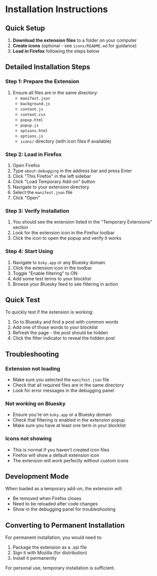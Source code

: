 # Installation Instructions

## Quick Setup

1. **Download the extension files** to a folder on your computer
2. **Create icons** (optional - see `icons/README.md` for guidance)
3. **Load in Firefox** following the steps below

## Detailed Installation Steps

### Step 1: Prepare the Extension

1. Ensure all files are in the same directory:
   - `manifest.json`
   - `background.js`
   - `content.js`
   - `content.css`
   - `popup.html`
   - `popup.js`
   - `options.html`
   - `options.js`
   - `icons/` directory (with icon files if available)

### Step 2: Load in Firefox

1. Open Firefox
2. Type `about:debugging` in the address bar and press Enter
3. Click "This Firefox" in the left sidebar
4. Click "Load Temporary Add-on" button
5. Navigate to your extension directory
6. Select the `manifest.json` file
7. Click "Open"

### Step 3: Verify Installation

1. You should see the extension listed in the "Temporary Extensions" section
2. Look for the extension icon in the Firefox toolbar
3. Click the icon to open the popup and verify it works

### Step 4: Start Using

1. Navigate to `bsky.app` or any Bluesky domain
2. Click the extension icon in the toolbar
3. Toggle "Enable filtering" to ON
4. Add some test terms to your blocklist
5. Browse your Bluesky feed to see filtering in action

## Quick Test

To quickly test if the extension is working:

1. Go to Bluesky and find a post with common words
2. Add one of those words to your blocklist
3. Refresh the page - the post should be hidden
4. Click the filter indicator to reveal the hidden post

## Troubleshooting

### Extension not loading
- Make sure you selected the `manifest.json` file
- Check that all required files are in the same directory
- Look for error messages in the debugging panel

### Not working on Bluesky
- Ensure you're on `bsky.app` or a Bluesky domain
- Check that filtering is enabled in the extension popup
- Make sure you have at least one term in your blocklist

### Icons not showing
- This is normal if you haven't created icon files
- Firefox will show a default extension icon
- The extension will work perfectly without custom icons

## Development Mode

When loaded as a temporary add-on, the extension will:
- Be removed when Firefox closes
- Need to be reloaded after code changes
- Show in the debugging panel for troubleshooting

## Converting to Permanent Installation

For permanent installation, you would need to:
1. Package the extension as a .xpi file
2. Sign it with Mozilla (for distribution)
3. Install it permanently

For personal use, temporary installation is sufficient.